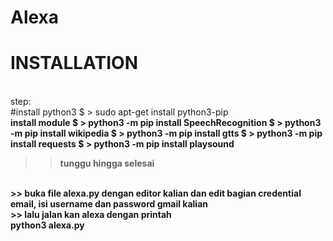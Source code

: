 # Alexa
# INSTALLATION
<br>step:
<br> 
#install python3 
$ > sudo apt-get install python3-pip
<br>
<b>install module 
$ > python3 -m pip install SpeechRecognition
$ > python3 -m pip install wikipedia
$ > python3 -m pip install gtts
$ > python3 -m pip install requests
$ > python3 -m pip install playsound
<br>
>> tunggu hingga selesai
<br>
>> buka file alexa.py dengan editor kalian dan edit bagian credential email, isi username dan password gmail kalian
<br>
>> lalu jalan kan alexa dengan printah
<br>
python3 alexa.py
